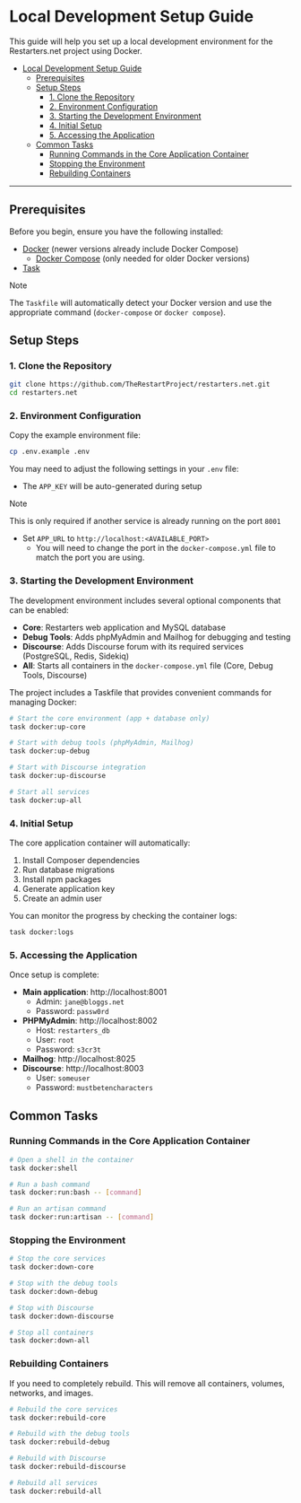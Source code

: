 # Local Development Setup Guide

This guide will help you set up a local development environment for the Restarters.net project using Docker.

- [Local Development Setup Guide](#local-development-setup-guide)
  - [Prerequisites](#prerequisites)
  - [Setup Steps](#setup-steps)
    - [1. Clone the Repository](#1-clone-the-repository)
    - [2. Environment Configuration](#2-environment-configuration)
    - [3. Starting the Development Environment](#3-starting-the-development-environment)
    - [4. Initial Setup](#4-initial-setup)
    - [5. Accessing the Application](#5-accessing-the-application)
  - [Common Tasks](#common-tasks)
    - [Running Commands in the Core Application Container](#running-commands-in-the-core-application-container)
    - [Stopping the Environment](#stopping-the-environment)
    - [Rebuilding Containers](#rebuilding-containers)
****

## Prerequisites

Before you begin, ensure you have the following installed:

- [Docker](https://docs.docker.com/get-docker/) (newer versions already include Docker Compose)
  - [Docker Compose](https://docs.docker.com/compose/install/) (only needed for older Docker versions)
- [Task](https://taskfile.dev/installation/)

> [!NOTE]
> The `Taskfile` will automatically detect your Docker version and use the appropriate command (`docker-compose` or `docker compose`).

## Setup Steps

### 1. Clone the Repository

```bash
git clone https://github.com/TheRestartProject/restarters.net.git
cd restarters.net
```

### 2. Environment Configuration

Copy the example environment file:

```bash
cp .env.example .env
```

You may need to adjust the following settings in your `.env` file:
- The `APP_KEY` will be auto-generated during setup
> [!NOTE]
> This is only required if another service is already running on the port `8001`
- Set `APP_URL` to `http://localhost:<AVAILABLE_PORT>`
  - You will need to change the port in the `docker-compose.yml` file to match the port you are using.

### 3. Starting the Development Environment

The development environment includes several optional components that can be enabled:

- **Core**: Restarters web application and MySQL database
- **Debug Tools**: Adds phpMyAdmin and Mailhog for debugging and testing
- **Discourse**: Adds Discourse forum with its required services (PostgreSQL, Redis, Sidekiq)
- **All**: Starts all containers in the `docker-compose.yml` file (Core, Debug Tools, Discourse)

The project includes a Taskfile that provides convenient commands for managing Docker:

```bash
# Start the core environment (app + database only)
task docker:up-core

# Start with debug tools (phpMyAdmin, Mailhog)
task docker:up-debug

# Start with Discourse integration
task docker:up-discourse

# Start all services
task docker:up-all
```

### 4. Initial Setup

The core application container will automatically:

1. Install Composer dependencies
2. Run database migrations
3. Install npm packages
4. Generate application key
5. Create an admin user

You can monitor the progress by checking the container logs:

```bash
task docker:logs
```

### 5. Accessing the Application

Once setup is complete:

- **Main application**: http://localhost:8001
  - Admin: `jane@bloggs.net`
  - Password: `passw0rd`
- **PHPMyAdmin**: http://localhost:8002
  - Host: `restarters_db`
  - User: `root`
  - Password: `s3cr3t`
- **Mailhog**: http://localhost:8025
- **Discourse**: http://localhost:8003
  -  User: `someuser`
  -  Password: `mustbetencharacters`

## Common Tasks

### Running Commands in the Core Application Container

```bash
# Open a shell in the container
task docker:shell

# Run a bash command
task docker:run:bash -- [command]

# Run an artisan command
task docker:run:artisan -- [command]
```

### Stopping the Environment

```bash
# Stop the core services
task docker:down-core

# Stop with the debug tools
task docker:down-debug

# Stop with Discourse
task docker:down-discourse

# Stop all containers
task docker:down-all
```

### Rebuilding Containers

If you need to completely rebuild. This will remove all containers, volumes, networks, and images.

```bash
# Rebuild the core services
task docker:rebuild-core

# Rebuild with the debug tools
task docker:rebuild-debug

# Rebuild with Discourse
task docker:rebuild-discourse

# Rebuild all services
task docker:rebuild-all
```
